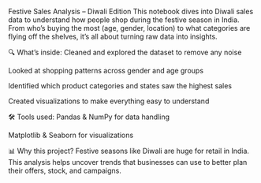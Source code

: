 Festive Sales Analysis – Diwali Edition 
This notebook dives into Diwali sales data to understand how people shop during the festive season in India. From who’s buying the most (age, gender, location) to what categories are flying off the shelves, it’s all about turning raw data into insights.

🔍 What’s inside:
Cleaned and explored the dataset to remove any noise

Looked at shopping patterns across gender and age groups

Identified which product categories and states saw the highest sales

Created visualizations to make everything easy to understand

🛠️ Tools used:
Pandas & NumPy for data handling

Matplotlib & Seaborn for visualizations

📊 Why this project?
Festive seasons like Diwali are huge for retail in India. This analysis helps uncover trends that businesses can use to better plan their offers, stock, and campaigns.
